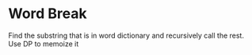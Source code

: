 # Word Break

Find the substring that is in word dictionary and recursively call the rest. Use DP to memoize it